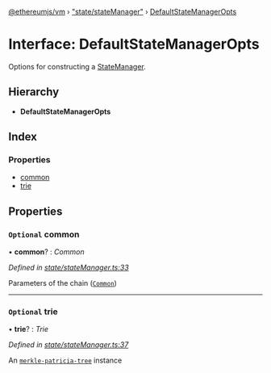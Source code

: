 [@ethereumjs/vm](../README.md) › ["state/stateManager"](../modules/_state_statemanager_.md) › [DefaultStateManagerOpts](_state_statemanager_.defaultstatemanageropts.md)

# Interface: DefaultStateManagerOpts

Options for constructing a [StateManager](_state_index_.statemanager.md).

## Hierarchy

* **DefaultStateManagerOpts**

## Index

### Properties

* [common](_state_statemanager_.defaultstatemanageropts.md#optional-common)
* [trie](_state_statemanager_.defaultstatemanageropts.md#optional-trie)

## Properties

### `Optional` common

• **common**? : *Common*

*Defined in [state/stateManager.ts:33](https://github.com/ethereumjs/ethereumjs-monorepo/blob/master/packages/vm/lib/state/stateManager.ts#L33)*

Parameters of the chain ([`Common`](https://github.com/ethereumjs/ethereumjs-monorepo/tree/master/packages/common))

___

### `Optional` trie

• **trie**? : *Trie*

*Defined in [state/stateManager.ts:37](https://github.com/ethereumjs/ethereumjs-monorepo/blob/master/packages/vm/lib/state/stateManager.ts#L37)*

An [`merkle-patricia-tree`](https://github.com/ethereumjs/ethereumjs-monorepo/tree/master/packages/trie) instance
